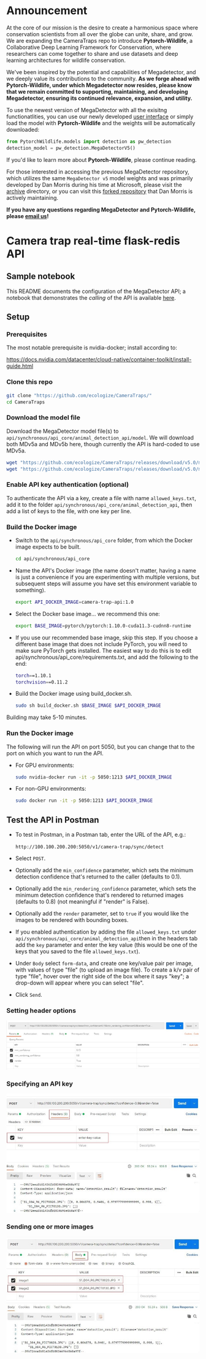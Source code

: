 # Announcement

At the core of our mission is the desire to create a harmonious space where conservation scientists from all over the globe can unite, share, and grow. We are expanding the CameraTraps repo to introduce **Pytorch-Wildlife**, a Collaborative Deep Learning Framework for Conservation, where researchers can come together to share and use datasets and deep learning architectures for wildlife conservation.
 
We've been inspired by the potential and capabilities of Megadetector, and we deeply value its contributions to the community. **As we forge ahead with Pytorch-Wildlife, under which Megadetector now resides, please know that we remain committed to supporting, maintaining, and developing Megadetector, ensuring its continued relevance, expansion, and utility.**

To use the newest version of MegaDetector with all the exisitng functionatlities, you can use our newly developed [user interface](#explore-pytorch-wildlife-and-megadetector-with-our-user-interface) or simply load the model with **Pytorch-Wildlife** and the weights will be automatically downloaded:

```python
from PytorchWildlife.models import detection as pw_detection
detection_model = pw_detection.MegaDetectorV5()
```

If you'd like to learn more about **Pytorch-Wildlife**, please continue reading.

For those interested in accessing the previous MegaDetector repository, which utilizes the same `MegaDetector v5` model weights and was primarily developed by Dan Morris during his time at Microsoft, please visit the [archive](./archive) directory, or you can visit this [forked repository](https://github.com/agentmorris/MegaDetector/tree/main) that Dan Morris is actively maintaining.
 
**If you have any questions regarding MegaDetector and Pytorch-Wildlife, please <a href="mailto:zhongqimiao@microsoft.com">email us</a>!**

# Camera trap real-time flask-redis API

## Sample notebook

This README documents the configuration of the MegaDetector API; a notebook that demonstrates the *calling* of the API is available [here](camera_trap_flask_api_test.ipynb).

## Setup

### Prerequisites

The most notable prerequisite is nvidia-docker; install according to:

<https://docs.nvidia.com/datacenter/cloud-native/container-toolkit/install-guide.html>


### Clone this repo

```bash
git clone "https://github.com/ecologize/CameraTraps/"
cd CameraTraps
```

    
### Download the model file

Download the MegaDetector model file(s) to `api/synchronous/api_core/animal_detection_api/model`.  We will download both MDv5a and MDv5b here, though currently the API is hard-coded to use MDv5a.

```bash
wget "https://github.com/ecologize/CameraTraps/releases/download/v5.0/md_v5a.0.0.pt" -O api/synchronous/api_core/animal_detection_api/model/md_v5a.0.0.pt
wget "https://github.com/ecologize/CameraTraps/releases/download/v5.0/md_v5b.0.0.pt" -O api/synchronous/api_core/animal_detection_api/model/md_v5b.0.0.pt
```

### Enable API key authentication (optional)

To authenticate the API via a key, create a file with name `allowed_keys.txt`, add it to the folder `api/synchronous/api_core/animal_detection_api`, then add a list of keys to the file, with one key per line.
 
 
### Build the Docker image

- Switch to the `api/synchronous/api_core` folder, from which the Docker image expects to be built.

    ```bash
    cd api/synchronous/api_core
    ```

- Name the API's Docker image (the name doesn't matter, having a name is just a convenience if you are experimenting with multiple versions, but subsequent steps will assume you have set this environment variable to something).

    ```bash
    export API_DOCKER_IMAGE=camera-trap-api:1.0
    ```

- Select the Docker base image... we recommend this one:

    ```bash
    export BASE_IMAGE=pytorch/pytorch:1.10.0-cuda11.3-cudnn8-runtime
    ```

- If you use our recommended base image, skip this step.  If you choose a different base image that does not include PyTorch, you will need to make sure PyTorch gets installed.  The easiest way to do this is to edit api/synchronous/api_core/requirements.txt, and add the following to the end:

    ```bash
    torch==1.10.1
    torchvision==0.11.2
    ```
- Build the Docker image using build_docker.sh.

    ```bash
    sudo sh build_docker.sh $BASE_IMAGE $API_DOCKER_IMAGE
    ```

Building may take 5-10 minutes.

### Run the Docker image

The following will run the API on port 5050, but you can change that to the port on which you want to run the API.

- For GPU environments:

    ```bash
    sudo nvidia-docker run -it -p 5050:1213 $API_DOCKER_IMAGE
    ```

- For non-GPU environments:

    ```bash
    sudo docker run -it -p 5050:1213 $API_DOCKER_IMAGE
    ```

## Test the API in Postman

- To test in Postman, in a Postman tab, enter the URL of the API, e.g.:

  `http://100.100.200.200:5050/v1/camera-trap/sync/detect`
  
 - Select `POST`.
 - Optionally add the `min_confidence` parameter, which sets the minimum detection confidence that's returned to the caller (defaults to 0.1).
 - Optionally add the `min_rendering_confidence` parameter, which sets the minimum detection confidence that's rendered to returned images (defaults to 0.8) (not meaningful if "render" is False).
 - Optionally add the `render` parameter, set to `true` if you would like the images to be rendered with bounding boxes.
 - If you enabled authentication by adding the file `allowed_keys.txt` under `api/synchronous/api_core/animal_detection_api`then in the headers tab add the `key` parameter and enter the key value (this would be one of the keys that you saved to the file `allowed_keys.txt`).
 - Under `Body` select `form-data`, and create one key/value pair per image, with values of type "file" (to upload an image file).  To create a k/v pair of type "file", hover over the right side of the box where it says "key"; a drop-down will appear where you can select "file".
 - Click `Send`.

### Setting header options

![Test in postman](images/postman_url_params.jpg) 

### Specifying an API key

![Test in postman](images/postman_api_key.jpg)

### Sending one or more images

![Test in postman](images/postman_formdata_images.jpg)

<br/>

